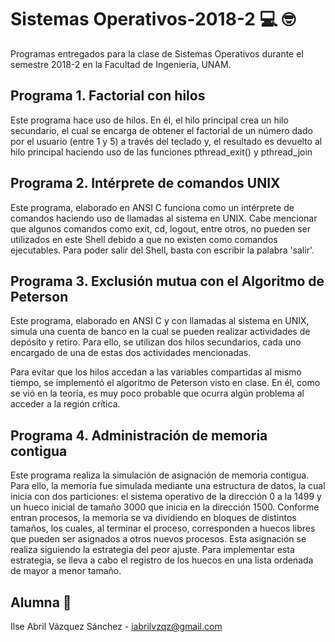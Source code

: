 # Sistemas Operativos-2018-2 :computer: :nerd_face:
Programas entregados para la clase de Sistemas Operativos durante el semestre 2018-2 en la Facultad de Ingeniería, UNAM.

## Programa 1. Factorial con hilos
Este programa hace uso de hilos. En él, el hilo principal crea un hilo secundario, el cual se encarga de obtener el factorial de un número dado por el usuario (entre 1 y 5) a través del teclado y, el resultado es devuelto al hilo principal haciendo uso de las funciones pthread_exit() y pthread_join

## Programa 2. Intérprete de comandos UNIX
Este programa, elaborado en ANSI C funciona como un intérprete de comandos haciendo uso de llamadas al sistema en UNIX. Cabe mencionar que algunos comandos como exit, cd, logout, entre otros, no pueden ser utilizados en este Shell
debido a que no existen como comandos ejecutables. Para poder salir del Shell, basta con escribir la palabra 'salir'.

## Programa 3. Exclusión mutua con el Algoritmo de Peterson
Este programa, elaborado en ANSI C y con llamadas al sistema en UNIX, simula una cuenta de banco en la cual se pueden realizar actividades de depósito y retiro. Para ello, se utilizan dos hilos secundarios, cada uno encargado de una de
estas dos actividades mencionadas.

Para evitar que los hilos accedan a las variables compartidas al mismo tiempo, se implementó el algoritmo de Peterson visto en clase. En él, como se vió en la teoría, es muy poco probable que ocurra algún problema al acceder a la región crítica.

## Programa 4. Administración de memoria contigua
Este programa realiza la simulación de asignación de memoria contigua. Para ello, la memoria fue simulada mediante una estructura de datos, la cual inicia con dos particiones: el sistema operativo de la dirección 0 a la 1499 y un hueco inicial de tamaño 3000 que inicia en la dirección 1500. Conforme entran procesos, la memoria se va dividiendo en bloques de distintos tamaños, los cuales, al terminar el proceso, corresponden a huecos libres que pueden ser asignados a otros nuevos procesos. Esta asignación se realiza siguiendo la estrategia del peor ajuste. Para implementar esta estrategia, se lleva a cabo el registro de los huecos en una lista ordenada de mayor a menor tamaño.

## Alumna :email:
Ilse Abril Vázquez Sánchez - iabrilvzqz@gmail.com